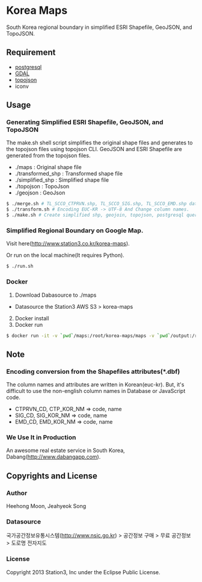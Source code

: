 Korea Maps
==========
South Korea regional boundary in simplified ESRI Shapefile, GeoJSON, and TopoJSON.


## Requirement
 - [postgresql](http://www.postgresql.org/)
 - [GDAL](http://www.gdal.org)
 - [topojson](https://github.com/mbostock/topojson)
 - iconv

## Usage

### Generating Simplified ESRI Shapefile, GeoJSON, and TopoJSON
The make.sh shell script simplifies the original shape files and generates to the topojson files using topojson CLI. GeoJSON and ESRI Shapefile are generated from the topojson files.
 - ./maps : Original shape file
 - ./transformed_shp : Transformed shape file
 - ./simplified_shp : Simplified shape file
 - ./topojson : TopoJson
 - ./geojson : GeoJson

```bash
$ ./merge.sh # TL_SCCO_CTPRVN.shp, TL_SCCO_SIG.shp, TL_SCCO_EMD.shp data merge
$ ./transform.sh # Encoding EUC-KR -> UTF-8 And Change column names.
$ ./make.sh # Create simplified shp, geojoin, topojson, postgresql query
```

### Simplified Regional Boundary on Google Map.
Visit here(http://www.station3.co.kr/korea-maps).

Or run on the local machine(It requires Python).

```bash
$ ./run.sh
```

### Docker
1. Download Dabasource to ./maps
 - Datasource the Station3 AWS S3 > korea-maps
2. Docker install
3. Docker run
```bash
$ docker run -it -v `pwd`/maps:/root/korea-maps/maps -v `pwd`/output:/root/korea-maps/output station3/korea-maps
```

## Note

### Encoding conversion from the Shapefiles attributes(*.dbf)
The column names and attributes are written in Korean(euc-kr). But, it's difficult to use the non-english column names in Database or JavaScript code.

 - CTPRVN_CD, CTP_KOR_NM => code, name
 - SIG_CD, SIG_KOR_NM => code, name
 - EMD_CD, EMD_KOR_NM => code, name

### We Use It in Production
An awesome real estate service in South Korea, Dabang(http://www.dabangapp.com).

## Copyrights and License

### Author
Heehong Moon, Jeahyeok Song

### Datasource
국가공간정보유통시스템(http://www.nsic.go.kr) > 공간정보 구매 > 무료 공간정보 > 도로명 전자지도

### License
Copyright 2013 Station3, Inc under the Eclipse Public License.
